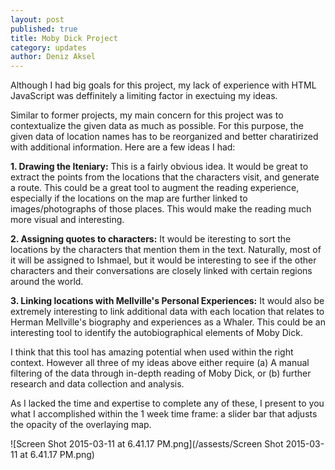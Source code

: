 ```yaml
---
layout: post
published: true
title: Moby Dick Project
category: updates
author: Deniz Aksel
---
```


Although I had big goals for this project, my lack of experience with HTML JavaScript was deffinitely a limiting factor in exectuing my ideas.

Similar to former projects, my main concern for this project was to contextualize the given data as much as possible. For this purpose, the given data of location names has to be reorganized and better charatirized with additional information. Here are a few ideas I had:

**1. Drawing the Iteniary:** This is a fairly obvious idea. It would be great to extract the points from the locations that the characters visit, and generate a route. This could be a great tool to augment the reading experience, especially if the locations on the map are further linked to images/photographs of those places. This would make the reading much more visual and interesting.

**2. Assigning quotes to characters:** It would be iteresting to sort the locations by the characters that mention them in the text. Naturally, most of it will be assigned to Ishmael, but it would be interesting to see if the other characters and their conversations are closely linked with certain regions around the world.

**3. Linking locations with Mellville's Personal Experiences:** It would also be extremely interesting to link additional data with each location that relates to  Herman Mellville's biography and experiences as a Whaler. This could be an interesting tool to identify the autobiographical elements of Moby Dick.

I think that this tool has amazing potential when used within the right context. However all three of my ideas above either require (a) A manual filtering of the data through in-depth reading of Moby Dick, or (b) further research and data collection and analysis.

As I lacked the time and expertise to complete any of these, I present to you what I accomplished within the 1 week time frame: a slider bar that adjusts the opacity of the overlaying map.

![Screen Shot 2015-03-11 at 6.41.17 PM.png](/assests/Screen Shot 2015-03-11 at 6.41.17 PM.png)


